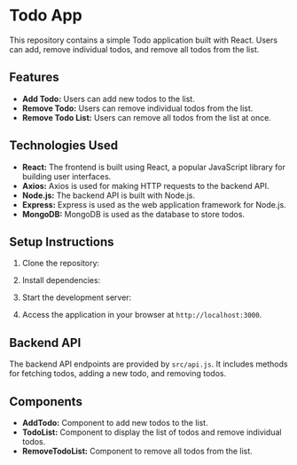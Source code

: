 # Todo App

This repository contains a simple Todo application built with React. Users can add, remove individual todos, and remove all todos from the list.

## Features

- **Add Todo:** Users can add new todos to the list.
- **Remove Todo:** Users can remove individual todos from the list.
- **Remove Todo List:** Users can remove all todos from the list at once.

## Technologies Used

- **React:** The frontend is built using React, a popular JavaScript library for building user interfaces.
- **Axios:** Axios is used for making HTTP requests to the backend API.
- **Node.js:** The backend API is built with Node.js.
- **Express:** Express is used as the web application framework for Node.js.
- **MongoDB:** MongoDB is used as the database to store todos.

## Setup Instructions

1. Clone the repository:

2. Install dependencies:

3. Start the development server:

4. Access the application in your browser at `http://localhost:3000`.

## Backend API

The backend API endpoints are provided by `src/api.js`. It includes methods for fetching todos, adding a new todo, and removing todos.

## Components

- **AddTodo:** Component to add new todos to the list.
- **TodoList:** Component to display the list of todos and remove individual todos.
- **RemoveTodoList:** Component to remove all todos from the list.
